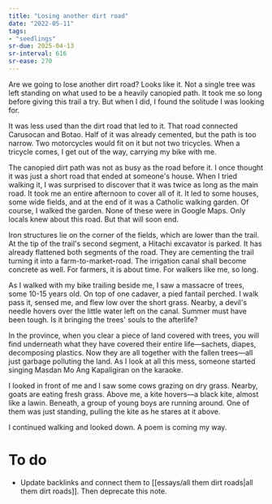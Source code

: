 ```yaml
---
title: "Losing another dirt road"
date: "2022-05-11"
tags:
- "seedlings"
sr-due: 2025-04-13
sr-interval: 616
sr-ease: 270
---
```


Are we going to lose another dirt road? Looks like it. Not a single tree was left standing on what used to be a heavily canopied path. It took me so long before giving this trail a try. But when I did, I found the solitude I was looking for.

It was less used than the dirt road that led to it. That road connected Carusocan and Botao. Half of it was already cemented, but the path is too narrow. Two motorcycles would fit on it but not two tricycles. When a tricycle comes, I get out of the way, carrying my bike with me.

The canopied dirt path was not as busy as the road before it. I once thought it was just a short road that ended at someone's house. When I tried walking it, I was surprised to discover that it was twice as long as the main road. It took me an entire afternoon to cover all of it. It led to some houses, some wide fields, and at the end of it was a Catholic walking garden. Of course, I walked the garden. None of these were in Google Maps. Only locals knew about this road. But that will soon end.

Iron structures lie on the corner of the fields, which are lower than the trail. At the tip of the trail's second segment, a Hitachi excavator is parked. It has already flattened both segments of the road. They are cementing the trail turning it into a farm-to-market-road. The irrigation canal shall become concrete as well. For farmers, it is about time. For walkers like me, so long.

As I walked with my bike trailing beside me, I saw a massacre of trees, some 10-15 years old. On top of one cadaver, a pied fantail perched. I walk pass it, sensed me, and flew low over the short grass. Nearby, a devil's needle hovers over the little water left on the canal. Summer must have been tough. Is it bringing the trees' souls to the afterlife?

In the province, when you clear a piece of land covered with trees, you will find underneath what they have covered their entire life—sachets, diapes, decomposing plastics. Now they are all together with the fallen trees—all just garbage polluting the land. As I look at all this mess, someone started singing Masdan Mo Ang Kapaligiran on the karaoke.

I looked in front of me and I saw some cows grazing on dry grass. Nearby, goats are eating fresh grass. Above me, a kite hovers—a black kite, almost like a lawin. Beneath, a group of young boys are running around. One of them was just standing, pulling the kite as he stares at it above.

I continued walking and looked down. A poem is coming my way.

# To do
- Update backlinks and connect them to [[essays/all them dirt roads|all them dirt roads]]. Then deprecate this note.